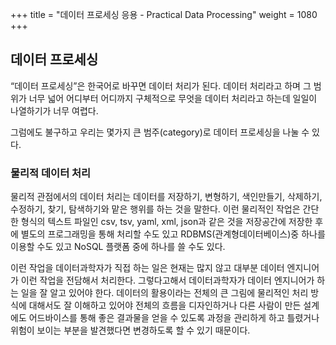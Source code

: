 +++
title = "데이터 프로세싱 응용 - Practical Data Processing"
weight = 1080
+++

## 데이터 프로세싱

“데이터 프로세싱”은 한국어로 바꾸면 데이터 처리가 된다.  데이터 처리라고 하며 그 범위가 너무 넓어 어디부터 어디까지 구체적으로 무엇을 데이터 처리라고 하는데 일일이 나열하기가 너무 여렵다.

그럼에도 불구하고 우리는 몇가지 큰 범주(category)로 데이터 프로세싱을 나눌 수 있다.

### 물리적 데이터 처리

물리적 관점에서의 데이터 처리는 데이터를 저장하기, 변형하기, 색인만들기, 삭제하기, 수정하기, 찾기, 탐색하기와 맡은 행위를 하는 것을 말한다. 이런 물리적인 작업은 간단한 형식의 텍스트 파일인 csv, tsv, yaml, xml, json과 같은 것을 저장공간에 저장한 후에 별도의 프로그래밍을 통해 처리할 수도 있고 RDBMS(관계형데이터베이스)중 하나를 이용할 수도 있고 NoSQL 플랫폼 중에 하나를 쓸 수도 있다.

이런 작업을 데이터과학자가 직접 하는 일은 현재는 많지 않고 대부분 데이터 엔지니어가 이런 작업을 전담해서 처리한다.  그렇다고해서 데이터과학자가 데이터 엔지니어가 하는 일을 잘 알고 있어야 한다. 데이터의 활용이라는 전체의 큰 그림에 물리적인 처리 방식에 대해서도 잘 이해하고 있어야 전체의 흐름을 디자인하거나 다른 사람이 만든 설계에도 어드바이스를 통해 좋은 결과물을 얻을 수 있도록 과정을 관리하게 하고 틀렸거나 위험이 보이는 부분을 발견했다면 변경하도록 할 수 있기 때문이다.

